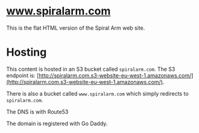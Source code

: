# www.spiralarm.com

This is the flat HTML version of the Spiral Arm web site.

# Hosting

This content is hosted in an S3 bucket called `spiralarm.com`.  The S3 endpoint is: [http://spiralarm.com.s3-website-eu-west-1.amazonaws.com/](http://spiralarm.com.s3-website-eu-west-1.amazonaws.com/).

There is also a bucket called `www.spiralarm.com` which simply redirects to `spiralarm.com`.

The DNS is with Route53

The domain is registered with Go Daddy.
